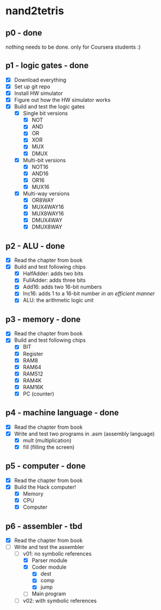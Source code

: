 # nand2tetris

## p0 - done

nothing needs to be done. only for Coursera students :)

## p1 - logic gates - done

- [x] Download everything
- [x] Set up git repo
- [x] Install HW simulator
- [x] Figure out how the HW simulator works
- [x] Build and test the logic gates
  - [x] Single bit versions
    - [x] NOT
    - [x] AND
    - [x] OR
    - [x] XOR
    - [x] MUX
    - [x] DMUX
  - [x] Multi-bit versions
    - [x] NOT16
    - [x] AND16
    - [x] OR16
    - [x] MUX16
  - [x] Multi-way versions
    - [x] OR8WAY
    - [x] MUX4WAY16
    - [x] MUX8WAY16
    - [x] DMUX4WAY
    - [x] DMUX8WAY

## p2 - ALU - done

- [x] Read the chapter from book
- [x] Build and test following chips
  - [x] HalfAdder: adds two bits
  - [x] FullAdder: adds three bits
  - [x] Add16: adds two 16-bit numbers
  - [x] Inc16: adds 1 to a 16-bit number *in an efficient manner*
  - [x] ALU: the arithmetic logic unit

## p3 - memory - done

- [x] Read the chapter from book
- [x] Build and test following chips
  - [x] BIT
  - [x] Register
  - [x] RAM8
  - [x] RAM64
  - [x] RAM512
  - [x] RAM4K
  - [x] RAM16K
  - [x] PC (counter)

## p4 - machine language - done

- [x] Read the chapter from book
- [x] Write and test two programs in .asm (assembly language)
  - [x] mult (multiplication)
  - [x] fill (filling the screen)

## p5 - computer - done

- [x] Read the chapter from book
- [x] Build the Hack computer!
  - [x] Memory
  - [x] CPU
  - [x] Computer

## p6 - assembler - tbd

- [x] Read the chapter from book
- [ ] Write and test the assembler
  - [ ] v01: no symbolic references
    - [x] Parser module
    - [x] Coder module
      - [x] dest
      - [x] comp
      - [x] jump
    - [ ] Main program
  - [ ] v02: with symbolic references
